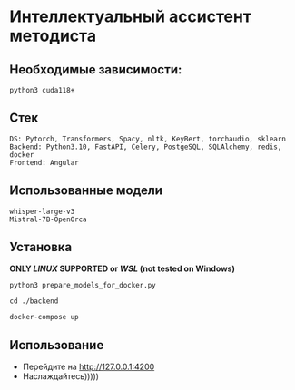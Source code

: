 # Интеллектуальный ассистент методиста

## Необходимые зависимости:
``
python3
cuda118+
``

## Стек
```
DS: Pytorch, Transformers, Spacy, nltk, KeyBert, torchaudio, sklearn
Backend: Python3.10, FastAPI, Celery, PostgeSQL, SQLAlchemy, redis, docker
Frontend: Angular
```

## Использованные модели
```
whisper-large-v3
Mistral-7B-OpenOrca
```

## Установка
**ONLY *LINUX* SUPPORTED or *WSL* (not tested on Windows)**
```
python3 prepare_models_for_docker.py

cd ./backend

docker-compose up
```

## Использование
- Перейдите на http://127.0.0.1:4200
- Наслаждайтесь)))))


